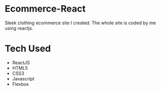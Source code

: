 # Ecommerce-React
Sleek clothing ecommerce site I created. The whole site is coded by me using reactjs.
# Tech Used
- ReactJS
- HTML5
- CSS3
- Javascript
- Flexbox
